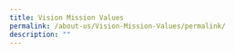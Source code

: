 ```yaml
---
title: Vision Mission Values
permalink: /about-us/Vision-Mission-Values/permalink/
description: ""
---
```

